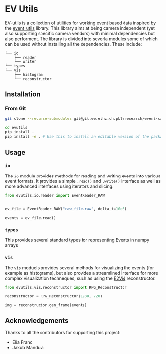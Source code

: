 EV Utils
========

EV-utils is a collection of utilities for working event based data inspired by the [event_utils](https://github.com/TimoStoff/event_utils) library. This library aims at being camera independent (yet also supporting specific camera vendors) with minimal dependencies but also performent. The library is divided into severla modules some of which can be used without installing all the dependencies. These include:

```
└── io
    ├── reader 
    └── writer
└── types
└── vis
    ├── histogram
    └── reconstructor
```


## Installation

### From Git
```bash
git clone --recurse-submodules git@git.ee.ethz.ch:pbl/research/event-camera/evutils.git

cd evutils
pip install . 
pip install -e . # Use this to install an editable version of the package
```

## Usage 

### `io`

The `io` module provides methods for reading and writing events into various event formats. It provides a simple `.read()` and `.write()` interface as well as more advanced interfaces using iterators and slicing.

```python
from evutils.io.reader import EventReader_RAW


ev_file = EventReader_RAW("raw_file.raw", delta_t=10e3)

events = ev_file.read()

```


### `types`

This provides several standard types for representing Events in numpy arrays


### `vis`

The `vis` moduels provides several methods for visualizing the events (for example as histograms), but also provides a streamlined interface for more complex visualization techneques, such as using the [E2Vid](https://github.com/uzh-rpg/rpg_e2vid) reconstructor.


```python
from evutils.vis.reconstructor import RPG_Reconstructor

reconstructor = RPG_Reconstructor(1280, 720)

img = reconstructor.gen_frame(events)

```


## Acknowledgements

Thanks to all the contributors for supporting this project:

* Elia Franc
* Jakub Mandula
